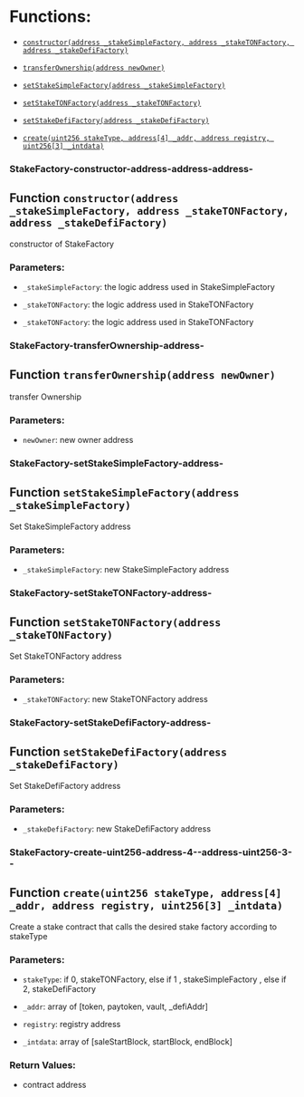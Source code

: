 # Functions:

- [`constructor(address _stakeSimpleFactory, address _stakeTONFactory, address _stakeDefiFactory)`](#StakeFactory-constructor-address-address-address-)

- [`transferOwnership(address newOwner)`](#StakeFactory-transferOwnership-address-)

- [`setStakeSimpleFactory(address _stakeSimpleFactory)`](#StakeFactory-setStakeSimpleFactory-address-)

- [`setStakeTONFactory(address _stakeTONFactory)`](#StakeFactory-setStakeTONFactory-address-)

- [`setStakeDefiFactory(address _stakeDefiFactory)`](#StakeFactory-setStakeDefiFactory-address-)

- [`create(uint256 stakeType, address[4] _addr, address registry, uint256[3] _intdata)`](#StakeFactory-create-uint256-address-4--address-uint256-3--)

### StakeFactory-constructor-address-address-address-

## Function `constructor(address _stakeSimpleFactory, address _stakeTONFactory, address _stakeDefiFactory)`

constructor of StakeFactory

### Parameters:

- `_stakeSimpleFactory`: the logic address used in StakeSimpleFactory

- `_stakeTONFactory`: the logic address used in StakeTONFactory

- `_stakeTONFactory`: the logic address used in StakeTONFactory

### StakeFactory-transferOwnership-address-

## Function `transferOwnership(address newOwner)`

transfer Ownership

### Parameters:

- `newOwner`: new owner address

### StakeFactory-setStakeSimpleFactory-address-

## Function `setStakeSimpleFactory(address _stakeSimpleFactory)`

Set StakeSimpleFactory address

### Parameters:

- `_stakeSimpleFactory`: new StakeSimpleFactory address

### StakeFactory-setStakeTONFactory-address-

## Function `setStakeTONFactory(address _stakeTONFactory)`

Set StakeTONFactory address

### Parameters:

- `_stakeTONFactory`: new StakeTONFactory address

### StakeFactory-setStakeDefiFactory-address-

## Function `setStakeDefiFactory(address _stakeDefiFactory)`

Set StakeDefiFactory address

### Parameters:

- `_stakeDefiFactory`: new StakeDefiFactory address

### StakeFactory-create-uint256-address-4--address-uint256-3--

## Function `create(uint256 stakeType, address[4] _addr, address registry, uint256[3] _intdata)`

Create a stake contract that calls the desired stake factory according to stakeType

### Parameters:

- `stakeType`: if 0, stakeTONFactory, else if 1 , stakeSimpleFactory , else if 2, stakeDefiFactory

- `_addr`: array of [token, paytoken, vault, _defiAddr]

- `registry`:  registry address

- `_intdata`: array of [saleStartBlock, startBlock, endBlock]

### Return Values:

- contract address
